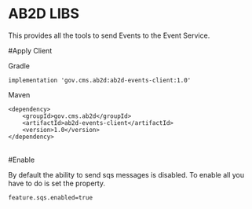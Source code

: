 # AB2D LIBS

This provides all the tools to send Events to the Event Service.

#Apply Client

Gradle
```
implementation 'gov.cms.ab2d:ab2d-events-client:1.0'
```

Maven
```
<dependency>
    <groupId>gov.cms.ab2d</groupId>
    <artifactId>ab2d-events-client</artifactId>
    <version>1.0</version>
</dependency>
```
\
#Enable

By default the ability to send sqs messages is disabled. To enable all you have to do is set the property.
```
feature.sqs.enabled=true
```

